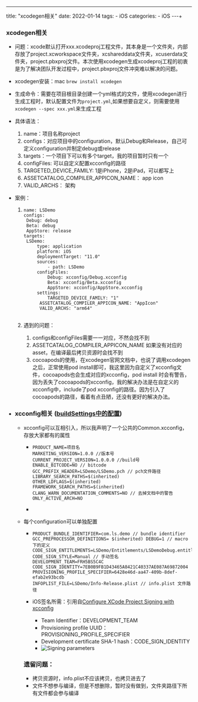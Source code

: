 ---
title:      "xcodegen相关" 
date:       2022-01-14
tags:
    - iOS
categories:
    - iOS
---+ 

### xcodegen相关

  + 问题：xcode默认打开xxx.xcodeproj工程文件，其本身是一个文件夹，内部存放了project.xcworkspace文件夹，xcshareddata文件夹，xcuserdata文件夹，project.pbxproj文件。本次使用xcodegen生成xcodeproj工程的初衷是为了解决团队开发过程中，project.pbxproj文件冲突难以解决的问题。

  + xcodegen安装：mac `brew install xcodegen`

  + 生成命令：需要在项目根目录创建一个yml格式的文件，使用xcodegen进行生成工程时，默认配置文件为`project.yml`,如果想要自定义，则需要使用`xcodegen --spec xxx.yml`来生成工程

  + 具体语法：

    1. name：项目名称project
    2. configs：对应项目中的configuration，默认Debug和Release，自己可定义configuration并制定debug或release
    3. targets：一个项目下可以有多个target，我的项目暂时只有一个
    4. configFiles: 可以自定义配置xcconfig的路径
    5. TARGETED_DEVICE_FAMILY: 1是iPhone，2是iPad，可以都写上
    6. ASSETCATALOG_COMPILER_APPICON_NAME： app icon
    7. VALID_ARCHS： 架构

  + 案例：

    1. ```
       name: LSDemo
       configs: 
       	Debug: debug
       	Beta: debug
       	AppStore: release
       targets:
       	LSDemo:
       		type: application
       		platform: iOS
       		deploymentTarget: "11.0"
       		sources:
       			- path: LSDemo
       		configFiles:
       			Debug: xcconfig/Debug.xcconfig
       			Beta: xcconfig/Beta.xcconfig
       			AppStore: xcconfig/AppStore.xcconfig
       		settings:
       			TARGETED_DEVICE_FAMILY: "1"
             ASSETCATALOG_COMPILER_APPICON_NAME: "AppIcon"
             VALID_ARCHS: "arm64"
       			
       ```

    2. 遇到的问题：

       1. configs和configFiles需要一一对应，不然会找不到
       2. ASSETCATALOG_COMPILER_APPICON_NAME 如果没有对应的asset，在编译最后拷贝资源时会找不到
       3. cocoapods的使用，在xcodegen官网文档中，也说了调用xcodegen之后，正常使用pod install即可，我这里因为自定义了xcconfig文件，cocoapods也会生成对应的xcconfig，pod install 时会有警告，因为丢失了cocoapods的xcconfig，我的解决办法是在自定义的xcconfig中，include了pod xcconfig的路径。因为引入了cocoapods的路径，看着有点丑陋，还没有更好的解决办法。

+ ### xcconfig相关 ([buildSettings中的配置](http://xcodebuildsettings.com/))

  + xcconfig可以互相引入，所以我声明了一个公共的Common.xcconfig，存放大家都有的属性

    + ```
      PRODUCT_NAME=项目名 
      MARKETING_VERSION=1.0.0 //版本号
      CURRENT_PROJECT_VERSION=1.0.0.0 //build号
      ENABLE_BITCODE=NO // bitcode
      GCC_PREFIX_HEADER=LSDemo/LSDemo.pch // pch文件路径
      LIBRARY_SEARCH_PATHS=$(inherited)
      OTHER_LDFLAGS=$(inherited)
      FRAMEWORK_SEARCH_PATHS=$(inherited)
      CLANG_WARN_DOCUMENTATION_COMMENTS=NO // 去掉文档中的警告
      ONLY_ACTIVE_ARCH=NO
      ```

    + 

  + 每个configuration可以单独配置

    + ```
      PRODUCT_BUNDLE_IDENTIFIER=com.ls.demo // bundle identifier
      GCC_PREPROCESSOR_DEFINITIONS= $(inherited) DEBUG=1 // macro下的定义
      CODE_SIGN_ENTITLEMENTS=LSDemo/Entitlements/LSDemoDebug.entitlements
      CODE_SIGN_STYLE=Manual // 手动签名
      DEVELOPMENT_TEAM=FRH5BS5C4C
      CODE_SIGN_IDENTITY=7EB0B9FB1D43465A8421C40337AE087A69872004
      PROVISIONING_PROFILE_SPECIFIER=6428e46d-aa47-409b-8def-efab2e93bcdb
      INFOPLIST_FILE=LSDemo/Info-Release.plist // info.plist 文件路径
      ```

    + iOS签名所需：引用自[Configure XCode Project Signing with xcconfig](https://ajpagente.github.io/mobile/using-xcconfig/)

      + Team Identifier：DEVELOPMENT_TEAM
      + Provisioning profile UUID： PROVISIONING_PROFILE_SPECIFIER
      + Development certificate SHA-1 hash：CODE_SIGN_IDENTITY
      + ![Signing parameters](https://ajpagente.github.io/assets/images/xcconfig/find-signing-parameters.png) 

    ### 遗留问题：

    + 拷贝资源时，info.plist不应该拷贝，也拷贝进去了
    + 文件不想参与编译，但是不想删除，暂时没有做到，文件夹路径下所有文件都会参与编译



